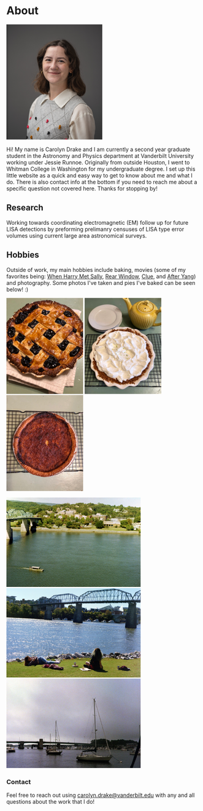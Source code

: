 # About

<img src="211202nmVUPhysics_1040.jpg" width="250" height="300">

Hi! My name is Carolyn Drake and I am currently a second year graduate student in the Astronomy and Physics department at Vanderbilt University working under Jessie Runnoe. Originally from outside Houston, I went to Whitman College in Washington for my undergraduate degree. I set up this little website as a quick and easy way to get to know about me and what I do. There is also contact info at the bottom if you need to reach me about a specific question not covered here. Thanks for stopping by!

## Research

Working towards coordinating electromagnetic (EM) follow up for future LISA detections by preforming prelimanry censuses of LISA type error volumes using current large area astronomical surveys.

## Hobbies

Outside of work, my main hobbies include baking, movies (some of my favorites being: [When Harry Met Sally](https://www.imdb.com/title/tt0098635/), [Rear Window](https://www.imdb.com/title/tt0047396/?ref_=fn_al_tt_1), [Clue](https://www.imdb.com/title/tt0088930/?ref_=fn_al_tt_1), and [After Yang](https://www.imdb.com/title/tt8633464/?ref_=fn_al_tt_1)) and photography. Some photos I've taken and pies I've baked can be seen below! :)

<p float="left">
  <img src="blueberry pie.jpg" width="200" />
  <img src="key lime pie.jpg" width="200" /> 
  <img src="chess pie.jpg" width="200" />
</p>

<p float="left">
  <img src="9.jpg" width="350" />
  <img src="22.jpg" width="350" /> 
  <img src="17.jpg" width="350" />
</p>

### Contact

Feel free to reach out using carolyn.drake@vanderbilt.edu with any and all questions about the work that I do!
